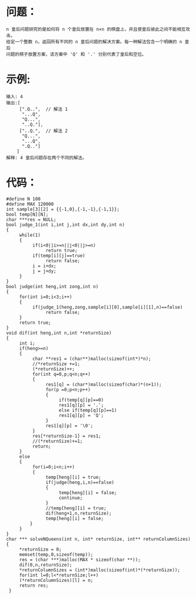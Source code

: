 # 问题：


    n 皇后问题研究的是如何将 n 个皇后放置在 n×n 的棋盘上，并且使皇后彼此之间不能相互攻击。
    给定一个整数 n，返回所有不同的 n 皇后问题的解决方案。每一种解法包含一个明确的 n 皇后
    问题的棋子放置方案，该方案中 'Q' 和 '.' 分别代表了皇后和空位。


# 示例:


    输入: 4
    输出:[
         [".Q..",  // 解法 1
          "...Q",
          "Q...",
          "..Q."],
         ["..Q.",  // 解法 2
          "Q...",
          "...Q",
          ".Q.."]
        ]
    解释: 4 皇后问题存在两个不同的解法。


# 代码：
    
    
    #define N 100
    #define MAX 120000
    int sample[3][2] = {{-1,0},{-1,-1},{-1,1}};
    bool temp[N][N];
    char ***res = NULL;
    bool judge_1(int i,int j,int dx,int dy,int n)
    {
         while(1)
         {
              if(i<0||i>=n||j<0||j>=n)
                   return true;
              if(temp[i][j]==true)
                   return false;
              i = i+dx;
              j = j+dy;
         }
    }
    bool judge(int heng,int zong,int n)
    {
         for(int i=0;i<3;i++)
         {
              if(judge_1(heng,zong,sample[i][0],sample[i][1],n)==false)
                   return false;
         }
         return true;  
    }
    void dif(int heng,int n,int *returnSize)
    {
         int i;
         if(heng>=n)
         {
              char **res1 = (char**)malloc(sizeof(int*)*n);
              //*returnSize +=1;
              (*returnSize)++;
              for(int q=0,p;q<n;q++)
              {
                   res1[q] = (char*)malloc(sizeof(char)*(n+1));
                   for(p =0;p<n;p++)
                   {
                        if(temp[q][p]==0)
                        res1[q][p] = '.';
                        else if(temp[q][p]==1)
                        res1[q][p] = 'Q';
                   }
                   res1[q][p] = '\0';
              } 
              res[*returnSize-1] = res1;
              //(*returnSize)+=1;
              return;
         }
         else
         {
              for(i=0;i<n;i++)
              {
                   temp[heng][i] = true;
                   if(judge(heng,i,n)==false)
                   {
                        temp[heng][i] = false;
                        continue;
                   }
                   //temp[heng][i] = true;
                   dif(heng+1,n,returnSize);
                   temp[heng][i] = false;
             }
         }
    }
    char *** solveNQueens(int n, int* returnSize, int** returnColumnSizes)
    {
         *returnSize = 0;
         memset(temp,0,sizeof(temp));
         res = (char ***)malloc(MAX * sizeof(char **));
         dif(0,n,returnSize);
         *returnColumnSizes = (int*)malloc(sizeof(int)*(*returnSize));
         for(int l=0;l<*returnSize;l++)
         (*returnColumnSizes)[l] = n;
         return res;
     }
